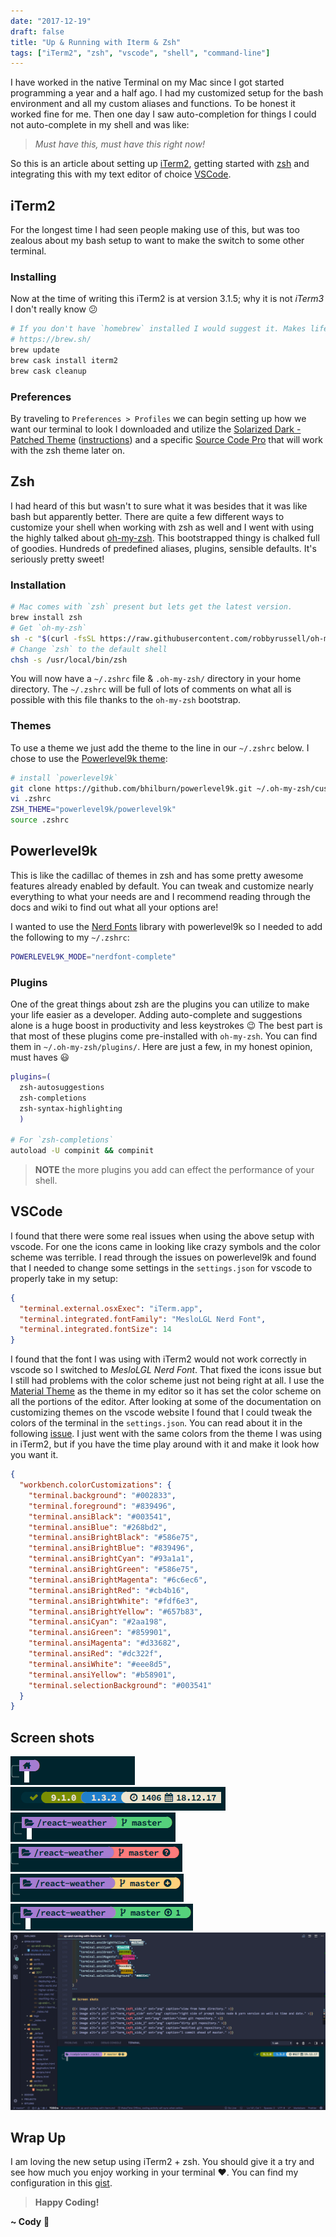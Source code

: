 ```yaml
---
date: "2017-12-19"
draft: false
title: "Up & Running with Iterm & Zsh"
tags: ["iTerm2", "zsh", "vscode", "shell", "command-line"]
---
```


I have worked in the native Terminal on my Mac since I got started programming a year and a half ago. I had my customized setup for the bash environment and all my custom aliases and functions. To be honest it worked fine for me. Then one day I saw auto-completion for things I could not auto-complete in my shell and was like:

> _Must have this, must have this right now!_

So this is an article about setting up [iTerm2](https://www.iterm2.com/), getting started with [zsh](http://www.zsh.org/) and integrating this with my text editor of choice [VSCode](https://code.visualstudio.com/).

## iTerm2

For the longest time I had seen people making use of this, but was too zealous about my bash setup to want to make the switch to some other terminal.

### Installing

Now at the time of writing this iTerm2 is at version 3.1.5; why it is not _iTerm3_ I don't really know :confused:

```zsh
# If you don't have `homebrew` installed I would suggest it. Makes life so much easier!
# https://brew.sh/
brew update
brew cask install iterm2
brew cask cleanup
```

### Preferences

By traveling to `Preferences > Profiles` we can begin setting up how we want our terminal to look I downloaded and utilize the [Solarized Dark - Patched Theme](https://raw.githubusercontent.com/mbadolato/iTerm2-Color-Schemes/master/schemes/Solarized%20Dark%20-%20Patched.itermcolors) ([instructions](http://iterm2colorschemes.com/)) and a specific [Source Code Pro](https://github.com/powerline/fonts) that will work with the zsh theme later on.

## Zsh

I had heard of this but wasn't to sure what it was besides that it was like bash but apparently better. There are quite a few different ways to customize your shell when working with zsh as well and I went with using the highly talked about [oh-my-zsh](https://github.com/robbyrussell/oh-my-zsh). This bootstrapped thingy is chalked full of goodies. Hundreds of predefined aliases, plugins, sensible defaults. It's seriously pretty sweet!

### Installation

```zsh
# Mac comes with `zsh` present but lets get the latest version.
brew install zsh
# Get `oh-my-zsh`
sh -c "$(curl -fsSL https://raw.githubusercontent.com/robbyrussell/oh-my-zsh/master/tools/install.sh)"
# Change `zsh` to the default shell
chsh -s /usr/local/bin/zsh
```

You will now have a `~/.zshrc` file & `.oh-my-zsh/` directory in your home directory. The `~/.zshrc` will be full of lots of comments on what all is possible with this file thanks to the `oh-my-zsh` bootstrap.

### Themes

To use a theme we just add the theme to the line in our `~/.zshrc` below. I chose to use the [Powerlevel9k theme](https://github.com/bhilburn/powerlevel9k):

```zsh
# install `powerlevel9k`
git clone https://github.com/bhilburn/powerlevel9k.git ~/.oh-my-zsh/custom/themes/powerlevel9k
vi .zshrc
ZSH_THEME="powerlevel9k/powerlevel9k"
source .zshrc
```

## Powerlevel9k

This is like the cadillac of themes in zsh and has some pretty awesome features already enabled by default. You can tweak and customize nearly everything to what your needs are and I recommend reading through the docs and wiki to find out what all your options are!

I wanted to use the [Nerd Fonts](https://github.com/ryanoasis/nerd-fonts) library with powerlevel9k so I needed to add the following to my `~/.zshrc`:

```zsh
POWERLEVEL9K_MODE="nerdfont-complete"
```

### Plugins

One of the great things about zsh are the plugins you can utilize to make your life easier as a developer. Adding auto-complete and suggestions alone is a huge boost in productivity and less keystrokes :wink: The best part is that most of these plugins come pre-installed with `oh-my-zsh`. You can find them in `~/.oh-my-zsh/plugins/`. Here are just a few, in my honest opinion, must haves :smiley:

```sh
plugins=(
  zsh-autosuggestions
  zsh-completions
  zsh-syntax-highlighting
  )

# For `zsh-completions`
autoload -U compinit && compinit
```

> **NOTE** the more plugins you add can effect the performance of your shell.

## VSCode

I found that there were some real issues when using the above setup with vscode. For one the icons came in looking like crazy symbols and the color scheme was terrible. I read through the issues on powerlevel9k and found that I needed to change some settings in the `settings.json` for vscode to properly take in my setup:

```json
{
  "terminal.external.osxExec": "iTerm.app",
  "terminal.integrated.fontFamily": "MesloLGL Nerd Font",
  "terminal.integrated.fontSize": 14
}
```

I found that the font I was using with iTerm2 would not work correctly in vscode so I switched to _MesloLGL Nerd Font_. That fixed the icons issue but I still had problems with the color scheme just not being right at all. I use the [Material Theme](https://marketplace.visualstudio.com/items?itemName=Equinusocio.vsc-material-theme) as the theme in my editor so it has set the color scheme on all the portions of the editor. After looking at some of the documentation on customizing themes on the vscode website I found that I could tweak the colors of the terminal in the `settings.json`. You can read about it in the following [issue](https://github.com/bhilburn/powerlevel9k/issues/672). I just went with the same colors from the theme I was using in iTerm2, but if you have the time play around with it and make it look how you want it.

```json
{
  "workbench.colorCustomizations": {
    "terminal.background": "#002833",
    "terminal.foreground": "#839496",
    "terminal.ansiBlack": "#003541",
    "terminal.ansiBlue": "#268bd2",
    "terminal.ansiBrightBlack": "#586e75",
    "terminal.ansiBrightBlue": "#839496",
    "terminal.ansiBrightCyan": "#93a1a1",
    "terminal.ansiBrightGreen": "#586e75",
    "terminal.ansiBrightMagenta": "#6c6ec6",
    "terminal.ansiBrightRed": "#cb4b16",
    "terminal.ansiBrightWhite": "#fdf6e3",
    "terminal.ansiBrightYellow": "#657b83",
    "terminal.ansiCyan": "#2aa198",
    "terminal.ansiGreen": "#859901",
    "terminal.ansiMagenta": "#d33682",
    "terminal.ansiRed": "#dc322f",
    "terminal.ansiWhite": "#eee8d5",
    "terminal.ansiYellow": "#b58901",
    "terminal.selectionBackground": "#003541"
  }
}
```

## Screen shots

![home icon](./term_left_side_5.png)
![info](./term_right_side.png)
![clean](./term_left_side.png)
![dirty](./term_left_side_2.png)
![staged](./term_left_side_3.png)
![clean & ahead](./term_left_side_4.png)
![in vscode](./in_vscode.png)

## Wrap Up

I am loving the new setup using iTerm2 + zsh. You should give it a try and see how much you enjoy working in your terminal :heart:. You can find my configuration in this [gist](https://gist.github.com/rockchalkwushock/eb0dcb5ecf2c8621d12db7ce0c15fcaa).

<!-- End of Post -->

> **Happy Coding!**

**~ Cody** :rocket:
